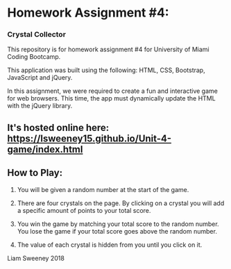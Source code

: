 # Homework Assignment #4:
### Crystal Collector

This repository is for homework assignment #4 for University of Miami Coding Bootcamp. 

This application was built using the following: HTML, CSS, Bootstrap, JavaScript and jQuery.

In this assignment, we were required to create a fun and interactive game for web browsers. This time, the app must dynamically update the HTML with the jQuery library.

## It's hosted online here: https://lsweeney15.github.io/Unit-4-game/index.html

## How to Play:
1. You will be given a random number at the start of the game.

2. There are four crystals on the page. By clicking on a crystal you will add a specific amount of points to your total score.

3. You win the game by matching your total score to the random number. You lose the game if your total score goes above the random number.

4. The value of each crystal is hidden from you until you click on it.

Liam Sweeney 2018
